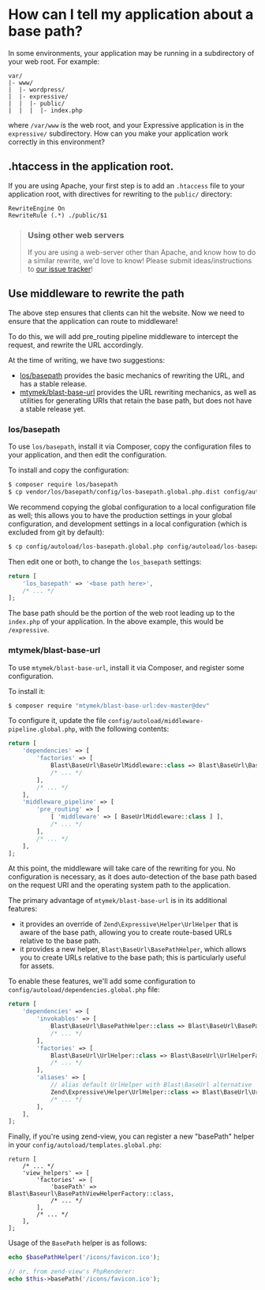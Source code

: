 # How can I tell my application about a base path?

In some environments, your application may be running in a subdirectory of your
web root. For example:

```
var/
|- www/
|  |- wordpress/
|  |- expressive/
|  |  |- public/
|  |  |  |- index.php
```

where `/var/www` is the web root, and your Expressive application is in the
`expressive/` subdirectory. How can you make your application work correctly in
this environment?

## .htaccess in the application root.

If you are using Apache, your first step is to add an `.htaccess` file to your
application root, with directives for rewriting to the `public/` directory:

```ApacheConf
RewriteEngine On
RewriteRule (.*) ./public/$1
```

> ### Using other web servers
>
> If you are using a web-server other than Apache, and know how to do a similar
> rewrite, we'd love to know! Please submit ideas/instructions to
> [our issue tracker](https://github.com/zendframework/zend-expressive/issues)!

## Use middleware to rewrite the path

The above step ensures that clients can hit the website. Now we need to ensure
that the application can route to middleware!

To do this, we will add pre_routing pipeline middleware to intercept the
request, and rewrite the URL accordingly.

At the time of writing, we have two suggestions:

- [los/basepath](https://github.com/Lansoweb/basepath) provides the basic
  mechanics of rewriting the URL, and has a stable release.
- [mtymek/blast-base-url](https://github.com/mtymek/blast-base-url) provides the
  URL rewriting mechanics, as well as utilities for generating URIs that retain
  the base path, but does not have a stable release yet.

### los/basepath

To use `los/basepath`, install it via Composer, copy the configuration files to
your application, and then edit the configuration.

To install and copy the configuration:

```bash
$ composer require los/basepath
$ cp vendor/los/basepath/config/los-basepath.global.php.dist config/autoload/los-basepath.global.php
```

We recommend copying the global configuration to a local configuration file as
well; this allows you to have the production settings in your global
configuration, and development settings in a local configuration (which is
excluded from git by default):

```bash
$ cp config/autoload/los-basepath.global.php config/autoload/los-basepath.local.php
```

Then edit one or both, to change the `los_basepath` settings:

```php
return [
    'los_basepath' => '<base path here>',
    /* ... */
];
```

The base path should be the portion of the web root leading up to the
`index.php` of your application. In the above example, this would be
`/expressive`.

### mtymek/blast-base-url

To use `mtymek/blast-base-url`, install it via Composer, and register some
configuration.

To install it:

```bash
$ composer require "mtymek/blast-base-url:dev-master@dev"
```

To configure it, update the file `config/autoload/middleware-pipeline.global.php`,
with the following contents:

```php
return [
    'dependencies' => [
        'factories' => [
            Blast\BaseUrl\BaseUrlMiddleware::class => Blast\BaseUrl\BaseUrlMiddlewareFactory::class,
            /* ... */
        ],
        /* ... */
    ],
    'middleware_pipeline' => [
        'pre_routing' => [
            [ 'middleware' => [ BaseUrlMiddleware::class ] ],
            /* ... */
        ],
        /* ... */
    ],
];
```

At this point, the middleware will take care of the rewriting for you. No
configuration is necessary, as it does auto-detection of the base path based on
the request URI and the operating system path to the application.

The primary advantage of `mtymek/blast-base-url` is in its additional features:

- it provides an override of `Zend\Expressive\Helper\UrlHelper` that is aware of
  the base path, allowing you to create route-based URLs relative to the base
  path.
- it provides a new helper, `Blast\BaseUrl\BasePathHelper`, which allows you to
  create URLs relative to the base path; this is particularly useful for assets.

To enable these features, we'll add some configuration to
`config/autoload/dependencies.global.php` file:

```php
return [
    'dependencies' => [
        'invokables' => [
            Blast\BaseUrl\BasePathHelper::class => Blast\BaseUrl\BasePathHelper::class,            
            /* ... */
        ],
        'factories' => [
            Blast\BaseUrl\UrlHelper::class => Blast\BaseUrl\UrlHelperFactory::class,            
            /* ... */
        ],
        'aliases' => [
            // alias default UrlHelper with Blast\BaseUrl alternative
            Zend\Expressive\Helper\UrlHelper::class => Blast\BaseUrl\UrlHelper::class,
            /* ... */
        ],
    ],
];
```

Finally, if you're using zend-view, you can register a new "basePath" helper in
your `config/autoload/templates.global.php`:

```
return [
    /* ... */
    'view_helpers' => [
        'factories' => [
            'basePath' => Blast\Baseurl\BasePathViewHelperFactory::class,
            /* ... */
        ],
        /* ... */
    ],
];
```

Usage of the `BasePath` helper is as follows:

```php
echo $basePathHelper('/icons/favicon.ico');

// or, from zend-view's PhpRenderer:
echo $this->basePath('/icons/favicon.ico');
```

